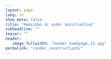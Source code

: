 ```yaml
---
layout: page
lang: sv
show_meta: false
title: "Hemsidan är under konstruktion"
subheadline: ""
teaser: ""
header:
   image_fullwidth: "header_homepage_13.jpg"
permalink: "/under_construction5/"
---
```


